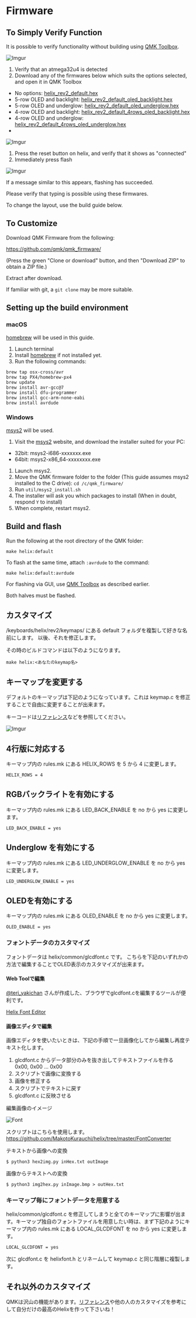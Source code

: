 # Firmware

## To Simply Verify Function

It is possible to verify functionality without building using [QMK Toolbox](https://github.com/qmk/qmk_toolbox/releases).

![Imgur](https://i.imgur.com/75BHCKI.png)

1. Verify that an atmega32u4 is detected
2. Download any of the firmwares below which suits the options selected, and open it in QMK Toolbox


- No options: [helix_rev2_default.hex](http://qmk.fm/compiled/helix_rev2_default.hex)
- 5-row OLED and backlight: [helix_rev2_default_oled_backlight.hex](https://raw.githubusercontent.com/MakotoKurauchi/helix/master/Hex/helix_rev2_default_oled_backlight.hex)
- 5-row OLED and underglow: [helix_rev2_default_oled_underglow.hex](https://raw.githubusercontent.com/MakotoKurauchi/helix/master/Hex/helix_rev2_default_oled_underglow.hex)
- 4-row OLED and backlight: [helix_rev2_default_4rows_oled_backlight.hex](https://raw.githubusercontent.com/MakotoKurauchi/helix/master/Hex/helix_rev2_default_4rows_oled_backlight.hex)
- 4-row OLED and underglow: [helix_rev2_default_4rows_oled_underglow.hex](https://raw.githubusercontent.com/MakotoKurauchi/helix/master/Hex/helix_rev2_default_4rows_oled_underglow.hex)
- 
![Imgur](https://i.imgur.com/hLygSgB.png)

1. Press the reset button on helix, and verify that it shows as "connected"
2. Immediately press flash

![Imgur](https://i.imgur.com/dH2Wser.png)

If a message similar to this appears, flashing has succeeded.

Please verify that typing is possible using these firmwares.

To change the layout, use the build guide below.

## To Customize
Download QMK Firmware from the following:

https://github.com/qmk/qmk_firmware/

(Press the green "Clone or download" button, and then "Download ZIP" to obtain a ZIP file.)

Extract after download.

If familiar with git, a `git clone` may be more suitable.

## Setting up the build environment
### macOS
 [homebrew](https://brew.sh) will be used in this guide.
1. Launch terminal
1. Install [homebrew](https://brew.sh) if not installed yet.
1. Run the following commands:

```
brew tap osx-cross/avr
brew tap PX4/homebrew-px4
brew update
brew install avr-gcc@7
brew install dfu-programmer
brew install gcc-arm-none-eabi
brew install avrdude
```

### Windows

[msys2](http://www.msys2.org/) will be used.

1. Visit the [msys2](http://www.msys2.org/) website, and download the installer suited for your PC:
  - 32bit: msys2-i686-xxxxxxx.exe
  - 64bit: msys2-x86_64-xxxxxxxx.exe
1. Launch msys2.
1. Move the QMK firmware folder to the folder (This guide assumes msys2 installed to the C drive): `cd /c/qmk_firmware/`
1. Run `util/msys2_install.sh` 
1. The installer will ask you which packages to install (When in doubt, respond `Y` to install)
1. When complete, restart msys2.

## Build and flash

Run the following at the root directory of the QMK folder:

    make helix:default

To flash at the same time, attach `:avrdude` to the command:

    make helix:default:avrdude

For flashing via GUI, use [QMK Toolbox](https://github.com/qmk/qmk_toolbox/releases) as described earlier.

Both halves must be flashed.

## カスタマイズ

/keyboards/helix/rev2/keymaps/ にある default フォルダを複製して好きな名前にします。
以後、それを修正します。

その時のビルドコマンドは以下のようになります。

    make helix:<あなたのkeymap名>

## キーマップを変更する

デフォルトのキーマップは下記のようになっています。これは
keymap.c
を修正することで自由に変更することが出来ます。

キーコードは[リファレンス](https://docs.qmk.fm/keycodes.html)などを参照してください。

![Imgur](https://i.imgur.com/YxZT1TL.png)

## 4行版に対応する

キーマップ内の rules.mk にある HELIX_ROWS を 5 から 4 に変更します。

    HELIX_ROWS = 4

## RGBバックライトを有効にする

キーマップ内の rules.mk にある LED_BACK_ENABLE を no から yes に変更します。

    LED_BACK_ENABLE = yes

##  Underglow を有効にする

キーマップ内の rules.mk にある LED_UNDERGLOW_ENABLE を no から yes に変更します。

    LED_UNDERGLOW_ENABLE = yes

## OLEDを有効にする

キーマップ内の rules.mk にある OLED_ENABLE を no から yes に変更します。

    OLED_ENABLE = yes


### フォントデータのカスタマイズ
フォントデータは helix/common/glcdfont.c です。
こちらを下記のいずれかの方法で編集することでOLED表示のカスタマイズが出来ます。

#### Web Toolで編集

[@teri_yakichan](https://twitter.com/teri_yakichan) さんが作成した、ブラウザでglcdfont.cを編集するツールが便利です。

[Helix Font Editor](http://teripom.x0.com/)

#### 画像エディタで編集

画像エディタを使いたいときは、下記の手順で一旦画像化してから編集し再度テキスト化します。

1. glcdfont.c からデータ部分のみを抜き出してテキストファイルを作る  
0x00, 0x00 ... 0x00
2. スクリプトで画像に変換する
3. 画像を修正する
4. スクリプトでテキストに戻す
5. glcdfont.c に反映させる

編集画像のイメージ

![Font](https://i.imgur.com/adJX6CX.png)

スクリプトはこちらを使用します。
https://github.com/MakotoKurauchi/helix/tree/master/FontConverter

テキストから画像への変換

    $ python3 hex2img.py inHex.txt outImage

画像からテキストへの変換

    $ python3 img2hex.py inImage.bmp > outHex.txt

### キーマップ毎にフォントデータを用意する

helix/common/glcdfont.c を修正してしまうと全てのキーマップに影響が出ます。キーマップ独自のフォントファイルを用意したい時は、まず下記のようにキーマップ内の rules.mk にある LOCAL_GLCDFONT を no から yes に変更します。

    LOCAL_GLCDFONT = yes

次に glcdfont.c を helixfont.h とリネームして keymap.c と同じ階層に複製します。




## それ以外のカスタマイズ

QMKは沢山の機能があります。[リファレンス](https://docs.qmk.fm)や他の人のカスタマイズを参考にして自分だけの最高のHelixを作って下さいね！
